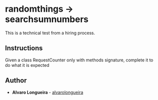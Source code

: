 # randomthings -> searchsumnumbers

This is a technical test from a hiring process.

## Instructions

Given a class RequestCounter only with methods signature, complete it to do what it is expected

## Author

* **Alvaro Longueira** - [alvarolongueira](https://github.com/alvarolongueira)
